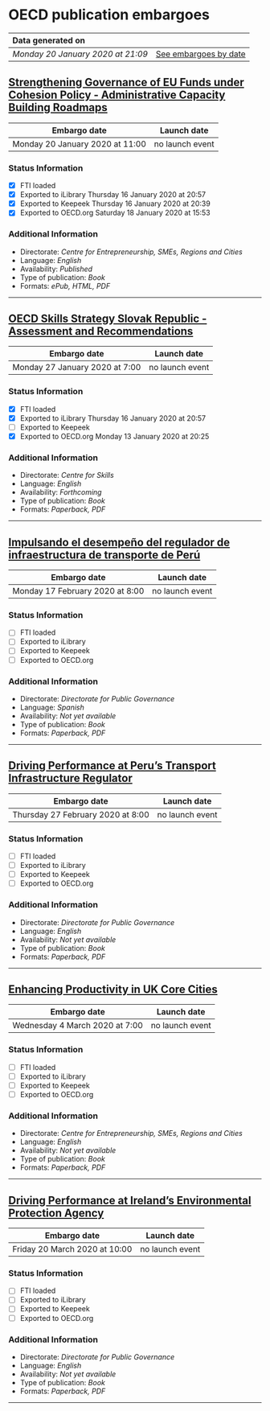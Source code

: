 # OECD publication embargoes

Data generated on | |
|:-----|------:|
| *Monday 20 January 2020 at 21:09* | [See embargoes by date](embargoes-by-date.md) |

## [Strengthening Governance of EU Funds under Cohesion Policy - Administrative Capacity Building Roadmaps](https://doi.org/10.1787/9b71c8d8-en)

Embargo date | Launch date
-------------|:------------:
Monday 20 January 2020 at 11:00 | no launch event

### Status Information

- [x] FTI loaded 
- [x] Exported to iLibrary Thursday 16 January 2020 at 20:57
- [x] Exported to Keepeek Thursday 16 January 2020 at 20:39
- [x] Exported to OECD.org Saturday 18 January 2020 at 15:53

### Additional Information

* Directorate: *Centre for Entrepreneurship, SMEs, Regions and Cities*
* Language: *English*
* Availability: *Published*
* Type of publication: *Book*
* Formats: *ePub, HTML, PDF*

------

## [OECD Skills Strategy Slovak Republic - Assessment and Recommendations](https://doi.org/10.1787/bb688e68-en)

Embargo date | Launch date
-------------|:------------:
Monday 27 January 2020 at 7:00 | no launch event

### Status Information

- [x] FTI loaded 
- [x] Exported to iLibrary Thursday 16 January 2020 at 20:57
- [ ] Exported to Keepeek
- [x] Exported to OECD.org Monday 13 January 2020 at 20:25

### Additional Information

* Directorate: *Centre for Skills*
* Language: *English*
* Availability: *Forthcoming*
* Type of publication: *Book*
* Formats: *Paperback, PDF*

------

## [Impulsando el desempeño del regulador de infraestructura de transporte de Perú](https://doi.org/10.1787/6b95ee9b-es)

Embargo date | Launch date
-------------|:------------:
Monday 17 February 2020 at 8:00 | no launch event

### Status Information

- [ ] FTI loaded
- [ ] Exported to iLibrary
- [ ] Exported to Keepeek
- [ ] Exported to OECD.org

### Additional Information

* Directorate: *Directorate for Public Governance*
* Language: *Spanish*
* Availability: *Not yet available*
* Type of publication: *Book*
* Formats: *Paperback, PDF*

------

## [Driving Performance at Peru’s Transport Infrastructure Regulator](https://doi.org/10.1787/d4ddab52-en)

Embargo date | Launch date
-------------|:------------:
Thursday 27 February 2020 at 8:00 | no launch event

### Status Information

- [ ] FTI loaded
- [ ] Exported to iLibrary
- [ ] Exported to Keepeek
- [ ] Exported to OECD.org

### Additional Information

* Directorate: *Directorate for Public Governance*
* Language: *English*
* Availability: *Not yet available*
* Type of publication: *Book*
* Formats: *Paperback, PDF*

------

## [Enhancing Productivity in UK Core Cities](https://doi.org/10.1787/9ef55ff7-en)

Embargo date | Launch date
-------------|:------------:
Wednesday 4 March 2020 at 7:00 | no launch event

### Status Information

- [ ] FTI loaded
- [ ] Exported to iLibrary
- [ ] Exported to Keepeek
- [ ] Exported to OECD.org

### Additional Information

* Directorate: *Centre for Entrepreneurship, SMEs, Regions and Cities*
* Language: *English*
* Availability: *Not yet available*
* Type of publication: *Book*
* Formats: *Paperback, PDF*

------

## [Driving Performance at Ireland’s Environmental Protection Agency](https://doi.org/10.1787/009a0785-en)

Embargo date | Launch date
-------------|:------------:
Friday 20 March 2020 at 10:00 | no launch event

### Status Information

- [ ] FTI loaded
- [ ] Exported to iLibrary
- [ ] Exported to Keepeek
- [ ] Exported to OECD.org

### Additional Information

* Directorate: *Directorate for Public Governance*
* Language: *English*
* Availability: *Not yet available*
* Type of publication: *Book*
* Formats: *Paperback, PDF*

------